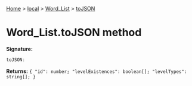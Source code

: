 [Home](./index) &gt; [local](local.md) &gt; [Word\_List](local.word_list.md) &gt; [toJSON](local.word_list.tojson.md)

# Word\_List.toJSON method


**Signature:**
```javascript
toJSON:
```
**Returns:** `{
            "id": number;
            "levelExistences": boolean[];
            "levelTypes": string[];
        }`

